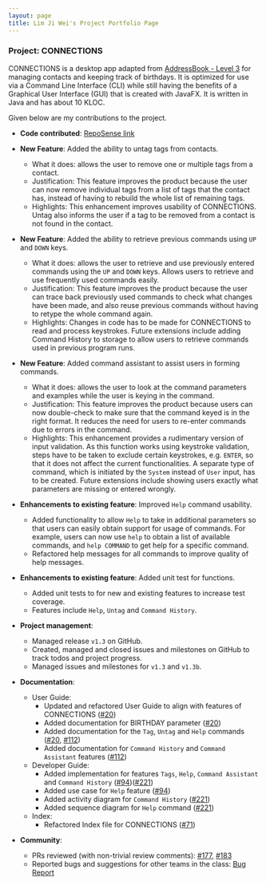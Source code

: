 ```yaml
---
layout: page
title: Lim Ji Wei's Project Portfolio Page
---
```


### Project: CONNECTIONS

CONNECTIONS is a desktop app adapted from [AddressBook - Level 3](https://se-education.org/addressbook-level3/) for managing contacts and keeping track of birthdays.
It is optimized for use via a Command Line Interface (CLI) while still having the benefits of a Graphical User Interface (GUI) that is created with JavaFX.
It is written in Java and has about 10 KLOC.

Given below are my contributions to the project.

* **Code contributed**: [RepoSense link](https://nus-cs2103-ay2122s1.github.io/tp-dashboard/?search=&sort=groupTitle&sortWithin=title&timeframe=commit&mergegroup=&groupSelect=groupByRepos&breakdown=true&checkedFileTypes=docs~functional-code~test-code~other&since=2021-09-17&tabOpen=true&tabType=authorship&zFR=false&tabAuthor=Jiwei99&tabRepo=AY2122S1-CS2103-F09-4%2Ftp%5Bmaster%5D&authorshipIsMergeGroup=false&authorshipFileTypes=docs~functional-code~test-code&authorshipIsBinaryFileTypeChecked=false)


* **New Feature**: Added the ability to untag tags from contacts.
  * What it does: allows the user to remove one or multiple tags from a contact.
  * Justification: This feature improves the product because the user can now remove individual tags from a list of tags that the contact has, instead of having to rebuild the whole list of remaining tags.
  * Highlights: This enhancement improves usability of CONNECTIONS. Untag also informs the user if a tag to be removed from a contact is not found in the contact.


* **New Feature**: Added the ability to retrieve previous commands using `UP` and `DOWN` keys.
  * What it does: allows the user to retrieve and use previously entered commands using the `UP` and `DOWN` keys. Allows users to retrieve and use frequently used commands easily.
  * Justification: This feature improves the product because the user can trace back previously used commands to check what changes have been made, and also reuse previous commands without having to retype the whole command again.
  * Highlights: Changes in code has to be made for CONNECTIONS to read and process keystrokes. Future extensions include adding Command History to storage to allow users to retrieve commands used in previous program runs.


* **New Feature**: Added command assistant to assist users in forming commands.
  * What it does: allows the user to look at the command parameters and examples while the user is keying in the command.
  * Justification: This feature improves the product because users can now double-check to make sure that the command keyed is in the right format. It reduces the need for users to re-enter commands due to errors in the command.
  * Highlights: This enhancement provides a rudimentary version of input validation. As this function works using keystroke validation, steps have to be taken to exclude certain keystrokes, e.g. `ENTER`, so that it does not affect the current functionalities. A separate type of command, which is initiated by the `System` instead of `User` input, has to be created. Future extensions include showing users exactly what parameters are missing or entered wrongly.


* **Enhancements to existing feature**: Improved `Help` command usability.
  * Added functionality to allow `Help` to take in additional parameters so that users can easily obtain support for usage of commands. For example, users can now use `help` to obtain a list of available commands, and `help COMMAND` to get help for a specific command.
  * Refactored help messages for all commands to improve quality of help messages.


* **Enhancements to existing feature**: Added unit test for functions.
  * Added unit tests to for new and existing features to increase test coverage.
  * Features include `Help`, `Untag` and `Command History`.


* **Project management**:
  * Managed release `v1.3` on GitHub.
  * Created, managed and closed issues and milestones on GitHub to track todos and project progress.
  * Managed issues and milestones for `v1.3` and `v1.3b`. 
 

* **Documentation**:
  * User Guide:
    * Updated and refactored User Guide to align with features of CONNECTIONS ([\#20](https://github.com/AY2122S1-CS2103-F09-4/tp/pull/20))
    * Added documentation for BIRTHDAY parameter ([\#20](https://github.com/AY2122S1-CS2103-F09-4/tp/pull/20))
    * Added documentation for the `Tag`, `Untag` and `Help` commands ([\#20](https://github.com/AY2122S1-CS2103-F09-4/tp/pull/20), [\#112](https://github.com/AY2122S1-CS2103-F09-4/tp/pull/112))
    * Added documentation for `Command History` and `Command Assistant` features ([\#112](https://github.com/AY2122S1-CS2103-F09-4/tp/pull/112))
  * Developer Guide:
    * Added implementation for features `Tags`, `Help`, `Command Assistant` and `Command History` ([\#94](https://github.com/AY2122S1-CS2103-F09-4/tp/pull/94))([\#221](https://github.com/AY2122S1-CS2103-F09-4/tp/pull/221))
    * Added use case for `Help` feature ([\#94](https://github.com/AY2122S1-CS2103-F09-4/tp/pull/94))
    * Added activity diagram for `Command History` ([\#221](https://github.com/AY2122S1-CS2103-F09-4/tp/pull/221))
    * Added sequence diagram for `Help` command ([\#221](https://github.com/AY2122S1-CS2103-F09-4/tp/pull/221))
  * Index:
    * Refactored Index file for CONNECTIONS ([\#71](https://github.com/AY2122S1-CS2103-F09-4/tp/pull/71))
  
    
* **Community**:
  * PRs reviewed (with non-trivial review comments): [\#177](https://github.com/AY2122S1-CS2103-F09-4/tp/pull/177), [\#183](https://github.com/AY2122S1-CS2103-F09-4/tp/pull/183)
  * Reported bugs and suggestions for other teams in the class: [Bug Report](https://github.com/Jiwei99/ped)
